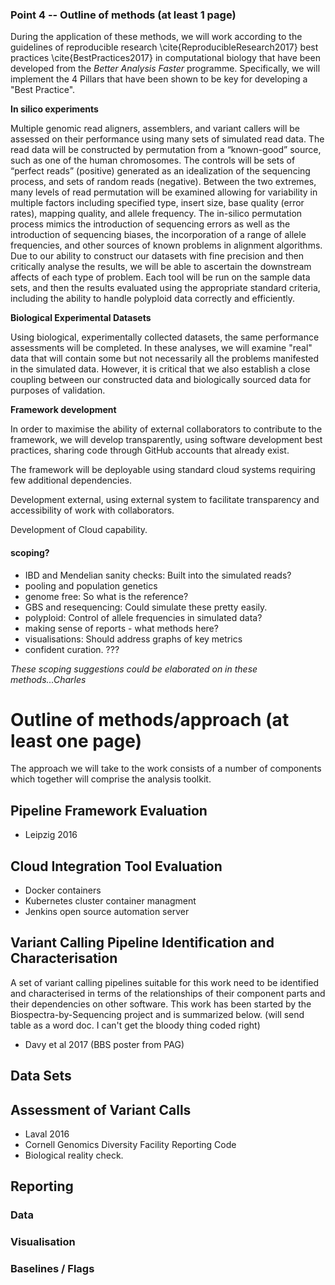 ### Point 4 -- Outline of methods (at least 1 page)

During the application of these methods, we will work according to the guidelines of reproducible research \cite{ReproducibleResearch2017} best practices \cite{BestPractices2017} in computational biology that have been developed from the _Better Analysis Faster_ programme. Specifically, we will implement the 4 Pillars that have been shown to be key for developing a "Best Practice".

**In silico experiments**

Multiple genomic read aligners, assemblers, and variant callers will be assessed on their performance using many sets of simulated read data. The read data will be constructed by permutation from a “known-good” source, such as one of the human chromosomes. The controls will be sets of “perfect reads” (positive) generated as an idealization of the sequencing process, and sets of random reads (negative). Between the two extremes, many levels of read permutation will be examined allowing for variability in multiple factors including specified type, insert size, base quality (error rates), mapping quality, and allele frequency. The in-silico permutation process mimics the introduction of sequencing errors as well as the introduction of sequencing biases, the incorporation of a range of allele frequencies, and other sources of known problems in alignment algorithms. Due to our ability to construct our datasets with fine precision and then critically analyse the results, we will be able to ascertain the downstream affects of each type of problem. Each tool will be run on the sample data sets, and then the results evaluated using the appropriate standard criteria, including the ability to handle polyploid data correctly and efficiently.

**Biological Experimental Datasets**

Using biological, experimentally collected datasets, the same performance assessments will be completed. In these analyses, we will examine "real" data that will contain some but not necessarily all the problems manifested in the simulated data. However, it is critical that we also establish a close coupling between our constructed data and biologically sourced data for purposes of validation.

**Framework development**

In order to maximise the ability of external collaborators to contribute to the framework, we will develop transparently, using software development best practices, sharing code through GitHub accounts that already exist.

The framework will be deployable using standard cloud systems requiring few additional dependencies.

Development external, using external system to facilitate transparency and accessibility of work with collaborators.

Development of Cloud capability.


#### scoping?

* IBD and Mendelian sanity checks: Built into the simulated reads?
* pooling and population genetics
* genome free: So what is the reference?
* GBS and resequencing: Could simulate these pretty easily.
* polyploid: Control of allele frequencies in simulated data?
* making sense of reports - what methods here?
* visualisations: Should address graphs of key metrics
* confident curation. ???

_These scoping suggestions could be elaborated on in these methods...Charles_

# Outline of methods/approach (at least one page)
The approach we will take to the work consists of a number of components which together will comprise the analysis toolkit.

## Pipeline Framework Evaluation
* Leipzig 2016

## Cloud Integration Tool Evaluation
* Docker containers
* Kubernetes cluster container managment
* Jenkins open source automation server

## Variant Calling Pipeline Identification and Characterisation
A set of variant calling pipelines suitable for this work need to be identified and characterised in terms of the relationships of their component parts and their dependencies on other software. This work has been started by the Biospectra-by-Sequencing project and is summarized below. (will send table as a word doc. I can't get the bloody thing coded right)
* Davy et al 2017 (BBS poster from PAG)
## Data Sets

## Assessment of Variant Calls
* Laval 2016
* Cornell Genomics Diversity Facility Reporting Code
* Biological reality check.
## Reporting
### Data
### Visualisation
### Baselines / Flags

